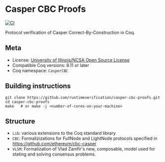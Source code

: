 # Casper CBC Proofs

[![CI][action-shield]][action-link]

[action-shield]: https://github.com/runtimeverification/casper-cbc-proofs/workflows/CI/badge.svg?branch=master
[action-link]: https://github.com/runtimeverification/casper-cbc-proofs/actions?query=workflow%3ACI




Protocol verification of Casper Correct-By-Construction in Coq.

## Meta

- License: [University of Illinois/NCSA Open Source License](LICENSE.md)
- Compatible Coq versions: 8.11 or later
- Coq namespace: `CasperCBC`

## Building instructions

``` shell
git clone https://github.com/runtimeverification/casper-cbc-proofs.git
cd casper-cbc-proofs
make   # or make -j <number-of-cores-on-your-machine>
```

## Structure

- `Lib`: various extensions to the Coq standard library
- `CBC`: Formalizizations for FullNode and LightNode protocols
  specified in https://github.com/ethereum/cbc-casper
- `VLSM`: Formalization of Vlad Zamfir's new, composable, model
  used for stating and solving consensus problems.
